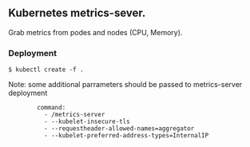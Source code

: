 ## Kubernetes metrics-sever. 
Grab metrics from podes and nodes (CPU, Memory). 

### Deployment 
```
$ kubectl create -f .
```
Note: some additional parrameters should be passed to metrics-server deployment
```
        command:
          - /metrics-server
          - --kubelet-insecure-tls
          - --requestheader-allowed-names=aggregator
          - --kubelet-preferred-address-types=InternalIP
```

